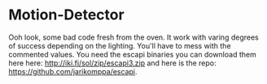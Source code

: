 # Motion-Detector
Ooh look, some bad code fresh from the oven. It work with varing degrees of success depending on the lighting. You'll have to mess with the commented values. You need the escapi binaries you can download them here here: http://iki.fi/sol/zip/escapi3.zip and here is the repo: https://github.com/jarikomppa/escapi.
